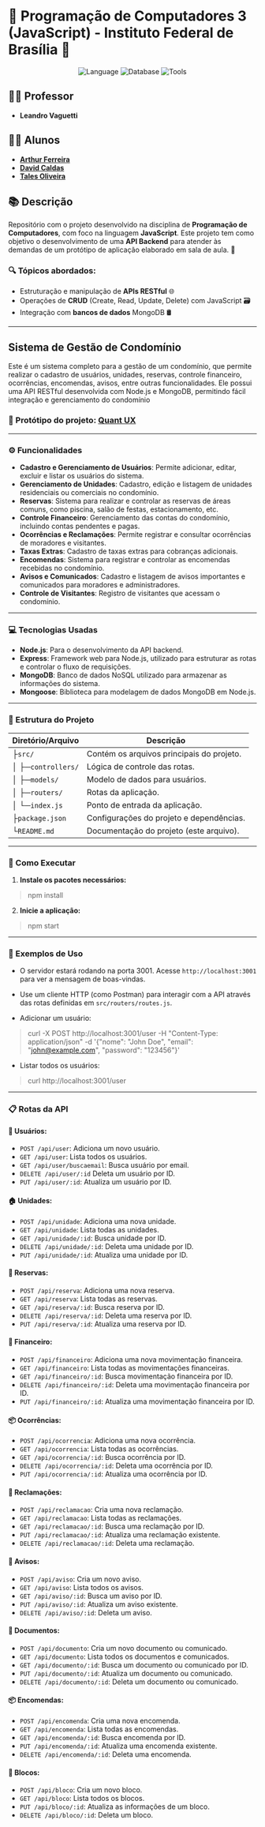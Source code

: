 # 🌟 Programação de Computadores 3 (JavaScript) - Instituto Federal de Brasília 🌟

<p align="center">
    <img src="https://img.shields.io/badge/Language-JavaScript-yellow" alt="Language">
    <img src="https://img.shields.io/badge/Database-MongoDB-blue" alt="Database">
    <img src="https://img.shields.io/badge/Tools-Postman-FF6C37" alt="Tools">
</p>

## 👨‍🏫 Professor
- **Leandro Vaguetti**

## 👨‍🎓 Alunos
- **[Arthur Ferreira](https://github.com/Necronomicatto)**
- **[David Caldas](https://github.com/caldasdv)**
- **[Tales Oliveira](https://github.com/TalesLimaOliveira)**

## 📚 Descrição
Repositório com o projeto desenvolvido na disciplina de **Programação de Computadores**, com foco na linguagem **JavaScript**. Este projeto tem como objetivo o desenvolvimento de uma **API Backend** para atender às demandas de um protótipo de aplicação elaborado em sala de aula. 🚀

### 🔍 Tópicos abordados:
- Estruturação e manipulação de **APIs RESTful** 🌐  
- Operações de **CRUD** (Create, Read, Update, Delete) com JavaScript 🗃️  
- Integração com **bancos de dados** MongoDB 🛢️

---

## Sistema de Gestão de Condomínio
Este é um sistema completo para a gestão de um condomínio, que permite realizar o cadastro de usuários, unidades, reservas, controle financeiro, ocorrências, encomendas, avisos, entre outras funcionalidades. Ele possui uma API RESTful desenvolvida com Node.js e MongoDB, permitindo fácil integração e gerenciamento do condomínio

### 🔗 Protótipo do projeto: [Quant UX](https://app.quant-ux.com/#/test.html?h=a2aa10az2iLb0Ao2DrTWqsqFPggbOKzNwgCywsL4tRuj9wFvpRajsRkwyQ3y&ln=en)

---

### ⚙️ Funcionalidades
- **Cadastro e Gerenciamento de Usuários**: Permite adicionar, editar, excluir e listar os usuários do sistema.
- **Gerenciamento de Unidades**: Cadastro, edição e listagem de unidades residenciais ou comerciais no condomínio.
- **Reservas**: Sistema para realizar e controlar as reservas de áreas comuns, como piscina, salão de festas, estacionamento, etc.
- **Controle Financeiro**: Gerenciamento das contas do condomínio, incluindo contas pendentes e pagas.
- **Ocorrências e Reclamações**: Permite registrar e consultar ocorrências de moradores e visitantes.
- **Taxas Extras**: Cadastro de taxas extras para cobranças adicionais.
- **Encomendas**: Sistema para registrar e controlar as encomendas recebidas no condomínio.
- **Avisos e Comunicados**: Cadastro e listagem de avisos importantes e comunicados para moradores e administradores.
- **Controle de Visitantes**: Registro de visitantes que acessam o condomínio.

---

### 💻 Tecnologias Usadas
- **Node.js**: Para o desenvolvimento da API backend.
- **Express**: Framework web para Node.js, utilizado para estruturar as rotas e controlar o fluxo de requisições.
- **MongoDB**: Banco de dados NoSQL utilizado para armazenar as informações do sistema.
- **Mongoose**: Biblioteca para modelagem de dados MongoDB em Node.js.

---

### 📂 Estrutura do Projeto

| **Diretório/Arquivo** | **Descrição**                                 |
|-----------------------|-----------------------------------------------|
| ├`src/`               | Contém os arquivos principais do projeto.     |
| │  ├─`controllers/`   | Lógica de controle das rotas.                 |
| │  ├─`models/`        | Modelo de dados para usuários.                |
| │  ├─`routers/`       | Rotas da aplicação.                           |
| │  └─`index.js`       | Ponto de entrada da aplicação.                | 
| ├`package.json`       | Configurações do projeto e dependências.      |
| └`README.md`          | Documentação do projeto (este arquivo).       |

---

### 🚀 Como Executar  

1. **Instale os pacotes necessários:**  
> npm install

2. **Inicie a aplicação:**  
> npm start

---

### 📌 Exemplos de Uso
- O servidor estará rodando na porta 3001. Acesse `http://localhost:3001` para ver a mensagem de boas-vindas.

- Use um cliente HTTP (como Postman) para interagir com a API através das rotas definidas em `src/routers/routes.js`.

- Adicionar um usuário:

> curl -X POST http://localhost:3001/user -H "Content-Type: application/json" -d '{"nome": "John Doe", "email": "john@example.com", "password": "123456"}'

- Listar todos os usuários:

> curl http://localhost:3001/user

---

### 📋 Rotas da API

#### 🧑 Usuários:

- `POST /api/user`: Adiciona um novo usuário.
- `GET /api/user`: Lista todos os usuários.
- `GET /api/user/buscaemail`: Busca usuário por email.
- `DELETE /api/user/:id` Deleta um usuário por ID.
- `PUT /api/user/:id`: Atualiza um usuário por ID.

#### 🏠 Unidades:

- `POST /api/unidade`: Adiciona uma nova unidade.
- `GET /api/unidade`: Lista todas as unidades.
- `GET /api/unidade/:id`: Busca unidade por ID.
- `DELETE /api/unidade/:id`: Deleta uma unidade por ID.
- `PUT /api/unidade/:id`: Atualiza uma unidade por ID.

#### 🎉 Reservas:

- `POST /api/reserva`: Adiciona uma nova reserva.
- `GET /api/reserva`: Lista todas as reservas.
- `GET /api/reserva/:id`: Busca reserva por ID.
- `DELETE /api/reserva/:id`: Deleta uma reserva por ID.
- `PUT /api/reserva/:id`: Atualiza uma reserva por ID.

#### 💸 Financeiro:

- `POST /api/financeiro`: Adiciona uma nova movimentação financeira.
- `GET /api/financeiro`: Lista todas as movimentações financeiras.
- `GET /api/financeiro/:id`: Busca movimentação financeira por ID.
- `DELETE /api/financeiro/:id`: Deleta uma movimentação financeira por ID.
- `PUT /api/financeiro/:id`: Atualiza uma movimentação financeira por ID.

#### 📦 Ocorrências:

- `POST /api/ocorrencia`: Adiciona uma nova ocorrência.
- `GET /api/ocorrencia`: Lista todas as ocorrências.
- `GET /api/ocorrencia/:id`: Busca ocorrência por ID.
- `DELETE /api/ocorrencia/:id`: Deleta uma ocorrência por ID.
- `PUT /api/ocorrencia/:id`: Atualiza uma ocorrência por ID.

#### 📝 Reclamações:

- `POST /api/reclamacao`: Cria uma nova reclamação.
- `GET /api/reclamacao`: Lista todas as reclamações.
- `GET /api/reclamacao/:id`: Busca uma reclamação por ID.
- `PUT /api/reclamacao/:id`: Atualiza uma reclamação existente.
- `DELETE /api/reclamacao/:id`: Deleta uma reclamação.

#### 📢 Avisos:

- `POST /api/aviso`: Cria um novo aviso.
- `GET /api/aviso`: Lista todos os avisos.
- `GET /api/aviso/:id`: Busca um aviso por ID.
- `PUT /api/aviso/:id`: Atualiza um aviso existente.
- `DELETE /api/aviso/:id`: Deleta um aviso.

#### 📄 Documentos:

- `POST /api/documento`: Cria um novo documento ou comunicado.
- `GET /api/documento`: Lista todos os documentos e comunicados.
- `GET /api/documento/:id`: Busca um documento ou comunicado por ID.
- `PUT /api/documento/:id`: Atualiza um documento ou comunicado.
- `DELETE /api/documento/:id`: Deleta um documento ou comunicado.

#### 📦 Encomendas:

- `POST /api/encomenda`: Cria uma nova encomenda.
- `GET /api/encomenda`: Lista todas as encomendas.
- `GET /api/encomenda/:id`: Busca encomenda por ID.
- `PUT /api/encomenda/:id`: Atualiza uma encomenda existente.
- `DELETE /api/encomenda/:id`: Deleta uma encomenda.

#### 🏢 Blocos:

- `POST /api/bloco`: Cria um novo bloco.
- `GET /api/bloco`: Lista todos os blocos.
- `PUT /api/bloco/:id`: Atualiza as informações de um bloco.
- `DELETE /api/bloco/:id`: Deleta um bloco.